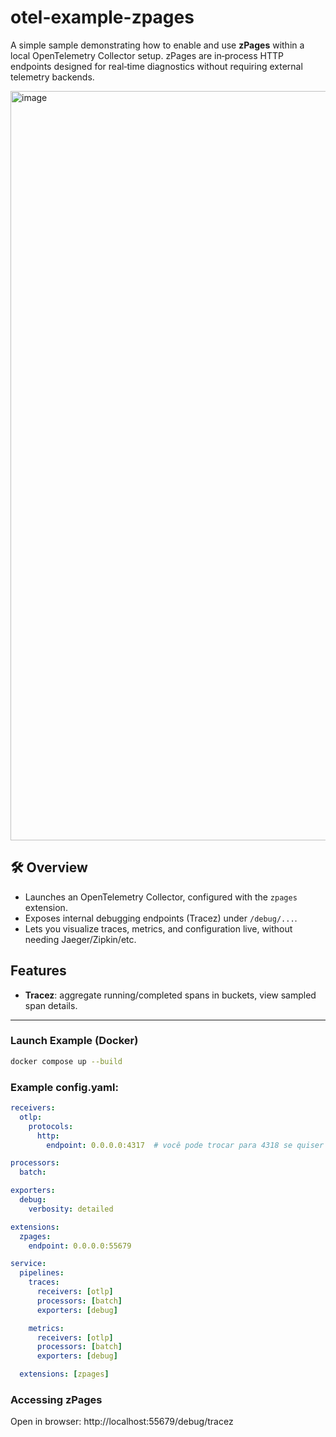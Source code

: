 # otel-example-zpages

A simple sample demonstrating how to enable and use **zPages** within a local OpenTelemetry Collector setup. zPages are in‑process HTTP endpoints designed for real‑time diagnostics without requiring external telemetry backends.


<img width="2204" height="1199" alt="image" src="https://github.com/user-attachments/assets/14f305ce-7b24-4aeb-8aed-eb4ed3ff7ba2" />


## 🛠️ Overview

- Launches an OpenTelemetry Collector, configured with the `zpages` extension.
- Exposes internal debugging endpoints (Tracez) under `/debug/...`.
- Lets you visualize traces, metrics, and configuration live, without needing Jaeger/Zipkin/etc.

## Features
- **Tracez**: aggregate running/completed spans in buckets, view sampled span details.

---

### Launch Example (Docker)
```bash
docker compose up --build
```


### Example config.yaml:
```yaml
receivers:
  otlp:
    protocols:
      http:
        endpoint: 0.0.0.0:4317  # você pode trocar para 4318 se quiser

processors:
  batch:

exporters:
  debug:
    verbosity: detailed

extensions:
  zpages:
    endpoint: 0.0.0.0:55679

service:
  pipelines:
    traces:
      receivers: [otlp]
      processors: [batch]
      exporters: [debug]

    metrics:
      receivers: [otlp]
      processors: [batch]
      exporters: [debug]

  extensions: [zpages]
```

### Accessing zPages
Open in browser:
http://localhost:55679/debug/tracez

